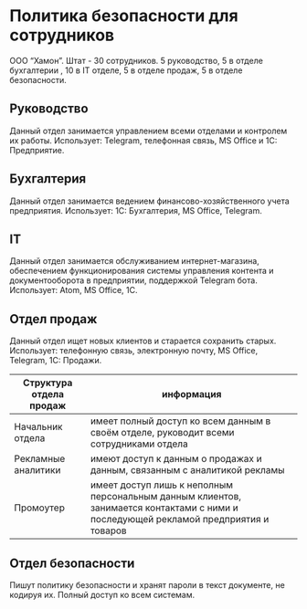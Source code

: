 # Политика безопасности для сотрудников
ООО “Хамон”. Штат - 30 сотрудников. 5 руководство, 5 в отделе бухгалтерии , 10 в IT отделе, 5 в отделе продаж, 5 в отделе безопасности.

## Руководство
Данный отдел занимается управлением всеми отделами и контролем их работы. Использует: Telegram, телефонная связь, MS Office и 1C: Предприятие.

## Бухгалтерия 
Данный отдел занимается ведением финансово-хозяйственного учета предприятия. Использует: 1С: Бухгалтерия, MS Office, Telegram.

## IT 
Данный отдел занимается обслуживанием интернет-магазина, обеспечением функционирования системы управления контента и документооборота в предприятии, поддержкой Telegram бота. Использует: Atom, MS Office, 1C.

## Отдел продаж
Данный отдел ищет новых клиентов и старается сохранить старых. Использует: телефонную связь, электронную почту, MS Office, Telegram, 1C: Продажи.

Структура отдела продаж | информация
------------ | -------------
Начальник отдела | имеет полный доступ ко всем данным в своём отделе, руководит всеми сотрудниками отдела
Рекламные аналитики | имеют доступ к данным о продажах и данным, связанным с аналитикой рекламы
Промоутер | имеет доступ лишь к неполным персональным данным клиентов, занимается контактами с ними и последующей рекламой предприятия и товаров

## Отдел безопасности
Пишут политику безопасности и хранят пароли в текст документе, не кодируя их. Полный доступ ко всем системам. 
